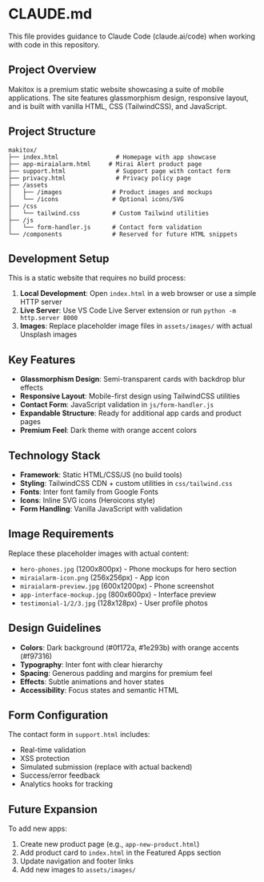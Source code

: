 # CLAUDE.md

This file provides guidance to Claude Code (claude.ai/code) when working with code in this repository.

## Project Overview

Makitox is a premium static website showcasing a suite of mobile applications. The site features glassmorphism design, responsive layout, and is built with vanilla HTML, CSS (TailwindCSS), and JavaScript.

## Project Structure

```
makitox/
├── index.html                # Homepage with app showcase
├── app-miraialarm.html     # Mirai Alert product page
├── support.html              # Support page with contact form
├── privacy.html              # Privacy policy page
├── /assets
│   ├── /images              # Product images and mockups
│   └── /icons               # Optional icons/SVG
├── /css
│   └── tailwind.css         # Custom Tailwind utilities
├── /js
│   └── form-handler.js      # Contact form validation
└── /components              # Reserved for future HTML snippets
```

## Development Setup

This is a static website that requires no build process:

1. **Local Development**: Open `index.html` in a web browser or use a simple HTTP server
2. **Live Server**: Use VS Code Live Server extension or run `python -m http.server 8000`
3. **Images**: Replace placeholder image files in `assets/images/` with actual Unsplash images

## Key Features

- **Glassmorphism Design**: Semi-transparent cards with backdrop blur effects
- **Responsive Layout**: Mobile-first design using TailwindCSS utilities
- **Contact Form**: JavaScript validation in `js/form-handler.js`
- **Expandable Structure**: Ready for additional app cards and product pages
- **Premium Feel**: Dark theme with orange accent colors

## Technology Stack

- **Framework**: Static HTML/CSS/JS (no build tools)
- **Styling**: TailwindCSS CDN + custom utilities in `css/tailwind.css`
- **Fonts**: Inter font family from Google Fonts
- **Icons**: Inline SVG icons (Heroicons style)
- **Form Handling**: Vanilla JavaScript with validation

## Image Requirements

Replace these placeholder images with actual content:
- `hero-phones.jpg` (1200x800px) - Phone mockups for hero section
- `miraialarm-icon.png` (256x256px) - App icon
- `miraialarm-preview.jpg` (600x1200px) - Phone screenshot
- `app-interface-mockup.jpg` (800x600px) - Interface preview
- `testimonial-1/2/3.jpg` (128x128px) - User profile photos

## Design Guidelines

- **Colors**: Dark background (#0f172a, #1e293b) with orange accents (#f97316)
- **Typography**: Inter font with clear hierarchy
- **Spacing**: Generous padding and margins for premium feel
- **Effects**: Subtle animations and hover states
- **Accessibility**: Focus states and semantic HTML

## Form Configuration

The contact form in `support.html` includes:
- Real-time validation
- XSS protection
- Simulated submission (replace with actual backend)
- Success/error feedback
- Analytics hooks for tracking

## Future Expansion

To add new apps:
1. Create new product page (e.g., `app-new-product.html`)
2. Add product card to `index.html` in the Featured Apps section
3. Update navigation and footer links
4. Add new images to `assets/images/`
